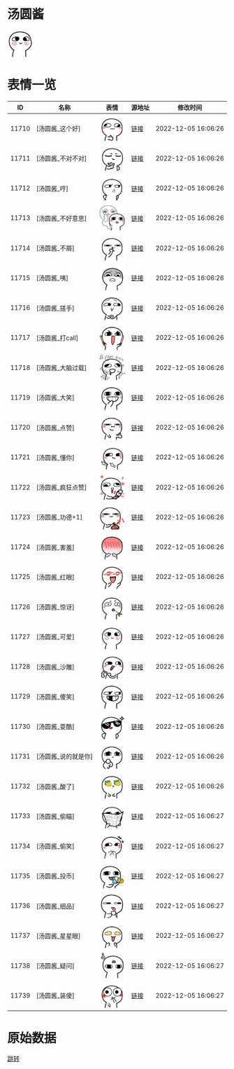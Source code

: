 # 汤圆酱

<img src="./cover.png" height="60" alt="cover" />

# 表情一览

|ID|名称|表情|源地址|修改时间|
|----|----|----|----|----|
|11710|[汤圆酱_这个好]|<img src="./pic/011710_%5B汤圆酱_这个好%5D.png" height="60" alt="这个好"/>|[链接](https://i0.hdslb.com/bfs/emote/d19f6d744e848e583091157f2336f6492322d475.png)|2022-12-05 16:06:26|
|11711|[汤圆酱_不对不对]|<img src="./pic/011711_%5B汤圆酱_不对不对%5D.png" height="60" alt="不对不对"/>|[链接](https://i0.hdslb.com/bfs/emote/f895b05d86c9cc64cfbc93d6b465bbc797da4fe8.png)|2022-12-05 16:06:26|
|11712|[汤圆酱_哼]|<img src="./pic/011712_%5B汤圆酱_哼%5D.png" height="60" alt="哼"/>|[链接](https://i0.hdslb.com/bfs/emote/f9c16fcd1e4777672785439875d8f32a693c1d2e.png)|2022-12-05 16:06:26|
|11713|[汤圆酱_不好意思]|<img src="./pic/011713_%5B汤圆酱_不好意思%5D.png" height="60" alt="不好意思"/>|[链接](https://i0.hdslb.com/bfs/emote/90c08e6900663b3144aff75d2fac4f7e3ff4659e.png)|2022-12-05 16:06:26|
|11714|[汤圆酱_不屑]|<img src="./pic/011714_%5B汤圆酱_不屑%5D.png" height="60" alt="不屑"/>|[链接](https://i0.hdslb.com/bfs/emote/090b7362e13dd176cf96a6ace3e5a05aaa54dc32.png)|2022-12-05 16:06:26|
|11715|[汤圆酱_咦]|<img src="./pic/011715_%5B汤圆酱_咦%5D.png" height="60" alt="咦"/>|[链接](https://i0.hdslb.com/bfs/emote/b325305467ffc8c82fdf81c933923caf9084efb5.png)|2022-12-05 16:06:26|
|11716|[汤圆酱_搓手]|<img src="./pic/011716_%5B汤圆酱_搓手%5D.png" height="60" alt="搓手"/>|[链接](https://i0.hdslb.com/bfs/emote/e72b7ea2a7d99d6f067fa9d11a85d257690aa41e.png)|2022-12-05 16:06:26|
|11717|[汤圆酱_打call]|<img src="./pic/011717_%5B汤圆酱_打call%5D.png" height="60" alt="打call"/>|[链接](https://i0.hdslb.com/bfs/emote/63ce755edcd5cd9896e1fcb758ba0a479c47a784.png)|2022-12-05 16:06:26|
|11718|[汤圆酱_大脑过载]|<img src="./pic/011718_%5B汤圆酱_大脑过载%5D.png" height="60" alt="大脑过载"/>|[链接](https://i0.hdslb.com/bfs/emote/ec8be7fa24866e9faa1487ce3154f828fa8eebb1.png)|2022-12-05 16:06:26|
|11719|[汤圆酱_大笑]|<img src="./pic/011719_%5B汤圆酱_大笑%5D.png" height="60" alt="大笑"/>|[链接](https://i0.hdslb.com/bfs/emote/0bc062780282b7598b991e0f91a6e36b3cea118d.png)|2022-12-05 16:06:26|
|11720|[汤圆酱_点赞]|<img src="./pic/011720_%5B汤圆酱_点赞%5D.png" height="60" alt="点赞"/>|[链接](https://i0.hdslb.com/bfs/emote/e0651731a8a2428db626bcc25a6d5bc6de4509d2.png)|2022-12-05 16:06:26|
|11721|[汤圆酱_懂你]|<img src="./pic/011721_%5B汤圆酱_懂你%5D.png" height="60" alt="懂你"/>|[链接](https://i0.hdslb.com/bfs/emote/162bf063926e7d2fa3f12f887a26a59d616f666a.png)|2022-12-05 16:06:26|
|11722|[汤圆酱_疯狂点赞]|<img src="./pic/011722_%5B汤圆酱_疯狂点赞%5D.png" height="60" alt="疯狂点赞"/>|[链接](https://i0.hdslb.com/bfs/emote/39946224b59839e89d3e81d15e3fccf9d6582120.png)|2022-12-05 16:06:26|
|11723|[汤圆酱_功德+1]|<img src="./pic/011723_%5B汤圆酱_功德+1%5D.png" height="60" alt="功德+1"/>|[链接](https://i0.hdslb.com/bfs/emote/570177966c1e75abe41771715095e5851ba883ea.png)|2022-12-05 16:06:26|
|11724|[汤圆酱_害羞]|<img src="./pic/011724_%5B汤圆酱_害羞%5D.png" height="60" alt="害羞"/>|[链接](https://i0.hdslb.com/bfs/emote/e0ca3e304d0f7cb990cb88653ebb05ea0c317f81.png)|2022-12-05 16:06:26|
|11725|[汤圆酱_红眼]|<img src="./pic/011725_%5B汤圆酱_红眼%5D.png" height="60" alt="红眼"/>|[链接](https://i0.hdslb.com/bfs/emote/9e91a6ebad955eccf0144da739a6e4febaba3a4c.png)|2022-12-05 16:06:26|
|11726|[汤圆酱_惊讶]|<img src="./pic/011726_%5B汤圆酱_惊讶%5D.png" height="60" alt="惊讶"/>|[链接](https://i0.hdslb.com/bfs/emote/689ceae95bcda85cb72c1789cb6a70b2f0530ed3.png)|2022-12-05 16:06:26|
|11727|[汤圆酱_可爱]|<img src="./pic/011727_%5B汤圆酱_可爱%5D.png" height="60" alt="可爱"/>|[链接](https://i0.hdslb.com/bfs/emote/43f1d2f9fcbabf187db4f5af4bb27e8e4abf7d3c.png)|2022-12-05 16:06:26|
|11728|[汤圆酱_沙雕]|<img src="./pic/011728_%5B汤圆酱_沙雕%5D.png" height="60" alt="沙雕"/>|[链接](https://i0.hdslb.com/bfs/emote/1444a348a6213037983338e715590342b7d941f1.png)|2022-12-05 16:06:26|
|11729|[汤圆酱_傻笑]|<img src="./pic/011729_%5B汤圆酱_傻笑%5D.png" height="60" alt="傻笑"/>|[链接](https://i0.hdslb.com/bfs/emote/2bfe921eb07695e0dea62e27566137ae062a4794.png)|2022-12-05 16:06:26|
|11730|[汤圆酱_耍酷]|<img src="./pic/011730_%5B汤圆酱_耍酷%5D.png" height="60" alt="耍酷"/>|[链接](https://i0.hdslb.com/bfs/emote/74e1409eacecb2d8af2390e365edf9d8daae447b.png)|2022-12-05 16:06:26|
|11731|[汤圆酱_说的就是你]|<img src="./pic/011731_%5B汤圆酱_说的就是你%5D.png" height="60" alt="说的就是你"/>|[链接](https://i0.hdslb.com/bfs/emote/27c63b6c694119f459266bed484b6fc598f2bea8.png)|2022-12-05 16:06:26|
|11732|[汤圆酱_酸了]|<img src="./pic/011732_%5B汤圆酱_酸了%5D.png" height="60" alt="酸了"/>|[链接](https://i0.hdslb.com/bfs/emote/96d1884a9bfd245676c3792801350024d2918e31.png)|2022-12-05 16:06:26|
|11733|[汤圆酱_偷瞄]|<img src="./pic/011733_%5B汤圆酱_偷瞄%5D.png" height="60" alt="偷瞄"/>|[链接](https://i0.hdslb.com/bfs/emote/f4fedcbb52832adf4ae2c26edd91b312ce5474a7.png)|2022-12-05 16:06:27|
|11734|[汤圆酱_偷笑]|<img src="./pic/011734_%5B汤圆酱_偷笑%5D.png" height="60" alt="偷笑"/>|[链接](https://i0.hdslb.com/bfs/emote/f6418c5e927f5b2809015717a5b1eff25d074081.png)|2022-12-05 16:06:27|
|11735|[汤圆酱_投币]|<img src="./pic/011735_%5B汤圆酱_投币%5D.png" height="60" alt="投币"/>|[链接](https://i0.hdslb.com/bfs/emote/0e70ea3e9ddc1671b47b1a5f15ca39e3030a4e7a.png)|2022-12-05 16:06:27|
|11736|[汤圆酱_细品]|<img src="./pic/011736_%5B汤圆酱_细品%5D.png" height="60" alt="细品"/>|[链接](https://i0.hdslb.com/bfs/emote/074c13c795059db84faa7930291a7810564d43c7.png)|2022-12-05 16:06:27|
|11737|[汤圆酱_星星眼]|<img src="./pic/011737_%5B汤圆酱_星星眼%5D.png" height="60" alt="星星眼"/>|[链接](https://i0.hdslb.com/bfs/emote/b89cd2c825ea7f04c1cdf77912ce18321ab80078.png)|2022-12-05 16:06:27|
|11738|[汤圆酱_疑问]|<img src="./pic/011738_%5B汤圆酱_疑问%5D.png" height="60" alt="疑问"/>|[链接](https://i0.hdslb.com/bfs/emote/f9e64f81f9e97e8d3cab7ab7ba1af33ecf4f9322.png)|2022-12-05 16:06:27|
|11739|[汤圆酱_装傻]|<img src="./pic/011739_%5B汤圆酱_装傻%5D.png" height="60" alt="装傻"/>|[链接](https://i0.hdslb.com/bfs/emote/f8cdb2680aac504de107250869b471600bc2bf7f.png)|2022-12-05 16:06:27|

# 原始数据

[跳转](./raw.json)

